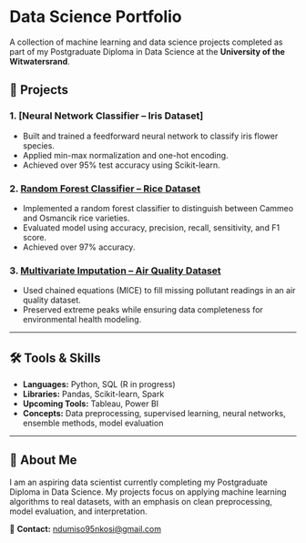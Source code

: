 # Data Science Portfolio

A collection of machine learning and data science projects completed as part of my Postgraduate Diploma in Data Science at the **University of the Witwatersrand**.

## 📂 Projects

### 1. [Neural Network Classifier – Iris Dataset]
- Built and trained a feedforward neural network to classify iris flower species.
- Applied min-max normalization and one-hot encoding.
- Achieved over 95% test accuracy using Scikit-learn.

### 2. [Random Forest Classifier – Rice Dataset](./Random-Forest-Rice)
- Implemented a random forest classifier to distinguish between Cammeo and Osmancik rice varieties.
- Evaluated model using accuracy, precision, recall, sensitivity, and F1 score.
- Achieved over 97% accuracy.

### 3. [Multivariate Imputation – Air Quality Dataset](./Multivariate-Imputation)
- Used chained equations (MICE) to fill missing pollutant readings in an air quality dataset.
- Preserved extreme peaks while ensuring data completeness for environmental health modeling.


---

## 🛠 Tools & Skills
- **Languages:** Python, SQL (R in progress)
- **Libraries:** Pandas, Scikit-learn, Spark
- **Upcoming Tools:** Tableau, Power BI
- **Concepts:** Data preprocessing, supervised learning, neural networks, ensemble methods, model evaluation

---

## 🎯 About Me
I am an aspiring data scientist currently completing my Postgraduate Diploma in Data Science. My projects focus on applying machine learning algorithms to real datasets, with an emphasis on clean preprocessing, model evaluation, and interpretation.

📧 **Contact:** ndumiso95nkosi@gmail.com  

